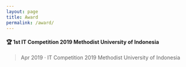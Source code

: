 ```yaml
---
layout: page
title: Award
permalink: /award/
---
```


#### 🏆 1st IT Competition 2019 Methodist University of Indonesia
> Apr 2019 · IT Competition 2019 Methodist University of Indonesia

